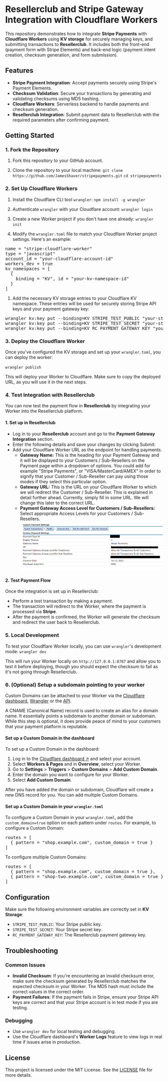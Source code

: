 <h1 id="resellerclub-and-stripe-gateway-integration-with-cloudflare-workers">Resellerclub and Stripe Gateway Integration
    with Cloudflare Workers</h1>
<p>This repository demonstrates how to integrate <strong>Stripe Payments</strong> with <strong>Cloudflare
        Workers</strong> using <strong>KV storage</strong> for securely managing keys, and submitting transactions to
    <strong>Resellerclub</strong>. It includes both the front-end (payment form with Stripe Elements) and back-end logic
    (payment intent creation, checksum generation, and form submission).</p>
<h2 id="features">Features</h2>
<ul>
    <li><strong>Stripe Payment Integration</strong>: Accept payments securely using Stripe&#39;s Payment Elements.</li>
    <li><strong>Checksum Validation</strong>: Secure your transactions by generating and validating checksums using MD5
        hashing.</li>
    <li><strong>Cloudflare Workers</strong>: Serverless backend to handle payments and checksum generation.</li>
    <li><strong>Resellerclub Integration</strong>: Submit payment data to Resellerclub with the required parameters
        after confirming payment.</li>
</ul>
<h2 id="getting-started">Getting Started</h2>
<h3 id="1-fork-the-repository">1. Fork the Repository</h3>
<ol>
    <li>
        <p>Fork this repository to your GitHub account.</p>
    </li>
    <li>
        <p>Clone the repository to your local machine:
            <code>git clone https://github.com/JamesShaver/stripepayments.git</code>
            <code>cd stripepayments</code>
        </p>
    </li>
</ol>
<h3 id="2-set-up-cloudflare-workers">2. Set Up Cloudflare Workers</h3>
<ol>
    <li>
        <p>Install the Cloudflare CLI tool <code>wrangler</code>:
            <code>npm install -g wrangler</code>
        </p>
    </li>
    <li>
        <p>Authenticate <code>wrangler</code> with your Cloudflare account:
            <code>wrangler login</code>
        </p>
    </li>
    <li>
        <p>Create a new Worker project if you don&#39;t have one already:
            <code>wrangler init</code>
        </p>
    </li>
    <li>
        <p>Modify the <code>wrangler.toml</code> file to match your Cloudflare Worker project settings. Here&#39;s an
            example:</p>
    </li>
</ol>
<pre>
name = "stripe-cloudflare-worker"
type = "javascript"
account_id = "your-cloudflare-account-id"
workers_dev = true
kv_namespaces = [
  { 
    binding = "KV", id = "your-kv-namespace-id" 
  }
]
</pre>
<ol>
    <li>Add the necessary KV storage entries to your Cloudflare KV namespace. These entries will be used for securely
        storing Stripe API keys and your payment gateway key:</li>
</ol>
<p>
<pre>wrangler kv:key put --binding=KV STRIPE_TEST_PUBLIC "your-stripe-public-key"
wrangler kv:key put --binding=KV STRIPE_TEST_SECRET "your-stripe-secret-key"
wrangler kv:key put --binding=KV RC_PAYMENT_GATEWAY_KEY "your-resellerclub-payment-gateway-key"</pre>
</p>
<h3 id="3-deploy-the-cloudflare-worker">3. Deploy the Cloudflare Worker</h3>
<p>Once you&#39;ve configured the KV storage and set up your <code>wrangler.toml</code>, you can deploy the worker:</p>
<p><code>wrangler publish</code></p>
<p>This will deploy your Worker to Cloudflare. Make sure to copy the deployed URL, as you will use it in the next steps.
</p>
<h3 id="4-test-integration-with-resellerclub">4. Test Integration with Resellerclub</h3>
<p>You can now test the payment flow in <strong>Resellerclub</strong> by integrating your Worker into the Resellerclub
    platform.</p>
<h4 id="1-set-up-in-resellerclub-">1. <strong>Set up in Resellerclub</strong></h4>
<ul>
    <li>Log in to your <strong>Resellerclub</strong> account and go to the <strong>Payment Gateway Integration</strong>
        section.</li>
    <li>Enter the following details and save your changes by clicking Submit:</li>
    <li>Add your Cloudflare Worker URL as the endpoint for handling payments.
        <ul>
            <li><strong>Gateway Name:</strong> This is the heading for your Payment Gateway and it will be displayed to
                your Customers / Sub-Resellers on the Payment page within a dropdown of options. You could add for
                example &quot;Stripe Payments&quot;, or &quot;VISA/MasterCard/AMEX&quot; in order to signify that your
                Customer / Sub-Reseller can pay using those modes if they select this particular option.</li>
            <li><strong>Gateway URL:</strong> This is the URL on your Cloudflare Worker to which we will redirect the
                Customer / Sub-Reseller. This is explained in detail further ahead. Currently, simply fill in some URL.
                We will change this later to the correct URL.</li>
            <li><strong>Payment Gateway Access Level for Customers / Sub-Resellers:</strong> Select appropriate Access
                Levels for your Customers / Sub-Resellers.
                <img src="https://raw.githubusercontent.com/JamesShaver/stripepayments/main/screenshots/CustomPaymentSettings.png?raw=true"
                    alt="Custom Payment Settings">
            </li>
        </ul>
    </li>
</ul>
<h4 id="2-test-payment-flow-">2. <strong>Test Payment Flow</strong></h4>
<p>Once the integration is set up in Resellerclub:</p>
<ul>
    <li>Perform a test transaction by making a payment.</li>
    <li>The transaction will redirect to the Worker, where the payment is processed via <strong>Stripe</strong>.</li>
    <li>After the payment is confirmed, the Worker will generate the checksum and redirect the user back to
        Resellerclub.</li>
</ul>
<h3 id="5-local-development">5. Local Development</h3>
<p>To test your Cloudflare Worker locally, you can use <code>wrangler</code>&#39;s development mode:
    <code>wrangler dev</code>
</p>
<p>This will run your Worker locally on <code>http://127.0.0.1:8787</code> and allow you to test it before deploying,
    though you should expect the checksum to fail as it&#39;s not going through Resellerclub.</p>

<h3 id="6-optional-setup-a-subdomain-pointing-to-your-worker">6. (Optional) Setup a subdomain pointing to your worker</h3>
<p>Custom Domains can be attached to your Worker via the <a target="_NEW" href="https://developers.cloudflare.com/workers/configuration/routing/custom-domains/#set-up-a-custom-domain-in-the-dashboard">Cloudflare dashboard</a>, <a target="_NEW" href="https://developers.cloudflare.com/workers/configuration/routing/custom-domains/#set-up-a-custom-domain-in-your-wranglertoml">Wrangler</a> or the <a target="_NEW" href="https://developers.cloudflare.com/api/operations/worker-domain-list-domains">API</a>.</p>
<p>A CNAME (Canonical Name) record is used to create an alias for a domain name. It essentially points a subdomain to
    another domain or subdomain. While this step is optional, it does provide peace of mind to your customers that your
    payment platform is reputable.</p>


<h4>Set up a Custom Domain in the dashboard</h4>
<p>To set up a Custom Domain in the dashboard:</p>
<ol>
<li>Log in to the <a href="https://dash.cloudflare.com" target="_blank" rel="noopener">Cloudflare dashboard<span> ↗</span></a> and select your account.</li>
<li>Select <strong>Workers &amp; Pages</strong> and in <strong>Overview</strong>, select your Worker.</li>
<li>Go to <strong>Settings</strong> &gt; <strong>Triggers</strong> &gt; <strong>Custom Domains</strong> &gt; <strong>Add Custom Domain</strong>.</li>
<li>Enter the domain you want to configure for your Worker.</li>
<li>Select <strong>Add Custom Domain</strong>.</li>
</ol>
<p>After you have added the domain or subdomain, Cloudflare will create a new DNS record for you. You can add multiple Custom Domains.</p>
<h4>Set up a Custom Domain in your <code>wrangler.toml</code></h4>
<p>To configure a Custom Domain in your <code dir="auto">wrangler.toml</code>, add the <code dir="auto">custom_domain=true</code> option on each pattern under <code dir="auto">routes</code>. For example, to configure a Custom Domain:</p>
<pre>
routes = [
  { pattern = "shop.example.com", custom_domain = true }
]
</pre>
<p>To configure multiple Custom Domains:</p>
<pre>
routes = [
  { pattern = "shop.example.com", custom_domain = true },
  { pattern = "shop-two.example.com", custom_domain = true }
]
</pre>


<h2 id="configuration">Configuration</h2>
<p>Make sure the following environment variables are correctly set in <strong>KV Storage</strong>:</p>
<ul>
    <li><code>STRIPE_TEST_PUBLIC</code>: Your Stripe public key.</li>
    <li><code>STRIPE_TEST_SECRET</code>: Your Stripe secret key.</li>
    <li><code>RC_PAYMENT_GATEWAY_KEY</code>: The Resellerclub payment gateway key.</li>
</ul>
<h2 id="troubleshooting">Troubleshooting</h2>
<h3 id="common-issues">Common Issues</h3>
<ul>
    <li><strong>Invalid Checksum</strong>: If you&#39;re encountering an invalid checksum error, make sure the checksum
        generated by Resellerclub matches the expected checksum in your Worker. The MD5 hash must include the correct
        values in the correct order.</li>
    <li><strong>Payment Failures</strong>: If the payment fails in Stripe, ensure your Stripe API keys are correct and
        that your Stripe account is in test mode if you are testing.</li>
</ul>
<h3 id="debugging">Debugging</h3>
<ul>
    <li>Use <code>wrangler dev</code> for local testing and debugging.</li>
    <li>Use the Cloudflare dashboard&#39;s <strong>Worker Logs</strong> feature to view logs in real time if issues
        arise in production.</li>
</ul>
<h2 id="license">License</h2>
<p>This project is licensed under the MIT License. See the <a
        href="https://github.com/JamesShaver/stripepayments/blob/master/LICENSE">LICENSE</a> file for more
    details.</p>
